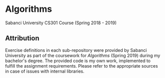 # Algorithms

Sabanci University CS301 Course (Spring 2018 - 2019)

## Attribution

Exercise definitions in each sub-repository were provided by Sabanci University as part of the coursework for _Algorithms_ (Spring 2019) during my bachelor's degree. The provided code is my own work, implemented to fulfill the assignment requirements. Please refer to the appropriate sources in case of issues with internal libraries.
